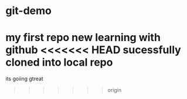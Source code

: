 # git-demo
my first repo
new learning with github
<<<<<<< HEAD
sucessfully cloned into local repo
=======
its goiing gtreat
>>>>>>> origin
